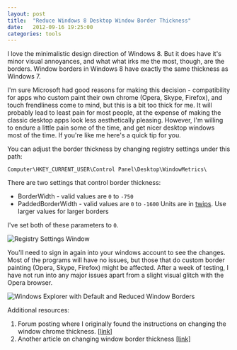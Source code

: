 ```yaml
---
layout: post
title:  "Reduce Windows 8 Desktop Window Border Thickness"
date:   2012-09-16 19:25:00
categories: tools
---
```

I love the minimalistic design direction of Windows 8. But it does have it's minor visual annoyances, and what what irks me the most, though, are the borders. Window borders in Windows 8 have exactly the same thickness as Windows 7. 

I'm sure Microsoft had good reasons for making this decision - compatibility for apps who custom paint their own chrome (Opera, Skype, Firefox), and touch frendliness come to mind, but this is a bit too thick for me. It will probably lead to least pain for most people, at the expense of making the classic desktop apps look less aesthetically pleasing. However, I'm willing to endure a little pain some of the time, and get nicer desktop windows most of the time. If you're like me here's a quick tip for you. 

You can adjust the border thickness by changing registry settings under this path:

    Computer\HKEY_CURRENT_USER\Control Panel\Desktop\WindowMetrics\

There are two settings that control border thickness:

* BorderWidth - valid values are `0` to `-750`
* PaddedBorderWidth - valid values are `0` to `-1600`
Units are in [twips](http://en.wikipedia.org/wiki/Twip). Use larger values for larger borders

I've set both of these parameters to `0`.

![Registry Settings Window][1]

You'll need to sign in again into your windows account to see the changes. Most of the programs will have no issues, but those that do custom border painting (Opera, Skype, Firefox) might be affected. After a week of testing, I have not run into any major issues apart from a slight visual glitch with the Opera browser.

![Windows Explorer with Default and Reduced Window Borders][2]

Additional resources:

1. Forum posting where I originally found the instructions on changing the window chrome thickness. [[link]](http://www.eightforums.com/tutorials/8463-border-width-windows-change-windows-8-a.html)
2. Another article on changing window border thickness [[link]](http://www.thewindowsclub.com/change-desktop-windows-metrics-border-width-windows-8)

  [1]: /Media/Default/BlogPost/reg-settings.png
  [2]: /Media/Default/BlogPost/ab.png